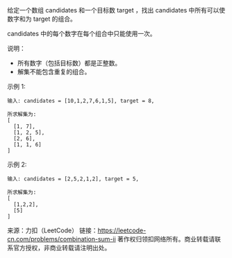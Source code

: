 给定一个数组 candidates 和一个目标数 target ，找出 candidates 中所有可以使数字和为 target 的组合。

candidates 中的每个数字在每个组合中只能使用一次。

说明：

* 所有数字（包括目标数）都是正整数。
* 解集不能包含重复的组合。 

示例 1:

    输入: candidates = [10,1,2,7,6,1,5], target = 8,

    所求解集为:
    [
      [1, 7],
      [1, 2, 5],
      [2, 6],
      [1, 1, 6]
    ]
  
  
示例 2:

    输入: candidates = [2,5,2,1,2], target = 5,
    
    所求解集为:  
    [    
      [1,2,2],     
      [5]      
    ]

来源：力扣（LeetCode）
链接：https://leetcode-cn.com/problems/combination-sum-ii
著作权归领扣网络所有。商业转载请联系官方授权，非商业转载请注明出处。
